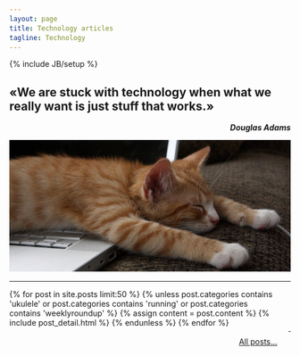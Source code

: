 ```yaml
---
layout: page
title: Technology articles
tagline: Technology
---
```

{% include JB/setup %}

«We are stuck with technology when what we really want is just stuff that works.»
--
<p style="text-align: right;font-style: italic;"><strong>Douglas Adams</strong></p>

![Tech Cat](/technology/images/technology.png)

<hr/>
<p style="text-align: right;float:right;margin-top:60px;margin-left:20px;"><a href="rss.xml"><i class="fa fa-rss fa-4x" >&nbsp;</i></a></p>
<div class="blog-index">
{% for post in site.posts limit:50 %}
    {% unless post.categories contains 'ukulele' or post.categories contains 'running' or post.categories contains 'weeklyroundup' %}
        {% assign content = post.content %}
        {% include post_detail.html %}
    {% endunless  %}
{% endfor %}
</div>
<br>
<a href="archive.html" style="float:right;">All posts...</a>
<br>


